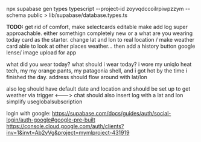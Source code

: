 npx supabase gen types typescript --project-id zoyvqdccoilrpiwpzzym --schema public > lib/supabase/database.types.ts


**TODO:**
get rid of comfort, make selectcards editable
make add log super approachable. either somethign completely new or a what are you wearing today card as the starter.
change lat and lon to real location / make weather card able to look at other places weather... then add a history button
google lense/ image upload for app

what did you wear today?
what should i wear today?
i wore my uniqlo heat tech, my my orange pants, my patagonia shell, and i got hot by the time i finished the day.
address should flow around with lat/lon

also log should have default date and location and should be set up to get weather via trigger   <--->
chat should also insert log with a lat and lon
simplify useglobalsubscription




login with google:
https://supabase.com/docs/guides/auth/social-login/auth-google#google-pre-built
https://console.cloud.google.com/auth/clients?inv=1&invt=Ab2yVg&project=mymlproject-431919